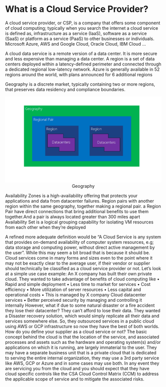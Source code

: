 # What is a Cloud Service Provider?

A cloud service provider, or CSP, is a company that offers some component of cloud computing; typically when you search the internet a cloud service is defined as, infrastructure as a service (IaaS), software as a service (SaaS) or platform as a service (PaaS) to other businesses or individuals.  Microsoft Azure, AWS and Google Cloud, Oracle Cloud, IBM Cloud ... 

A cloud data service is a remote version of a data center. It is more secure and less expensive than managing a data center. A region is a set of data centers deployed within a latency-defined perimeter and connected through a dedicated regional low-latency network. Azure is generally available in 52 regions around the world, with plans announced for 6 additional regions

Geography is a discrete market, typically containing two or more regions, that preserves data residency and compliance boundaries.


<p align="center">
  <img  src="https://github.com/okansungur/drafts/blob/main/iot_images/geo.png"><br/>
  Geography
</p>


Availability Zones is a high-availability offering that protects your applications and data from datacenter failures.
Region pairs with another region within the same geography, together making a regional pair.  a Region Pair have direct connections that bring additional benefits to use them together.And a pair is always located greater than 300 miles apart 
Availability Set is a logical grouping capability for isolating VM resources from each other when they’re deployed

A refined more adequate definition would be “A Cloud Service is any system that provides on-demand availability of computer system resources, e.g; data storage and computing power, without direct active management by the user”. While this may seem a bit broad that is because it should be. Cloud services come in many forms and sizes even to the point where it may not be exactly clear to the average user, if their vendor or supplier should technically be classified as a cloud service provider or not.
Let’s look at a simple use case example:
An X company has built their own private cloud. They wanted to take advantage of benefits of cloud computing like
•	Rapid and simple deployment
•	Less time to market for services
•	Cost efficiency
•	More utilization of server resources
•	Less capital and operational costs
•	This is managed by X company Cloud datacenter services
•	Better perceived security by managing and controlling it internally
However, what if due to some natural disaster or a fire accident they lose their datacenter? 
They can’t afford to lose their data. They wanted a Disaster recovery solution, which would simply replicate all their data and services somewhere else. So, they outsourced services in a public cloud using AWS or GCP infrastructure so now they have the best of both worlds.
How do you define your supplier as a cloud service or not?
The basic concept behind the cloud is that the location of the service, and associated processes and assets such as the hardware and operating system(s) and/or applications on which it is running, are largely immaterial to the user. They may have a separate business unit that is a private cloud that is dedicated to serving the entire internal organization, they may use a 3rd party service like AWS, GCP or Azure and in some cases may use both. In any event they are servicing you from the cloud and you should expect that they have cloud specific controls like the CSA Cloud Control Matrix (CCM) to address the applicable scope of service and to mitigate the associated risks.


